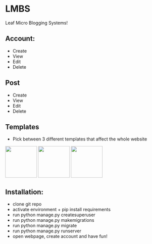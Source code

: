 # LMBS
Leaf Micro Blogging Systems!

## Account:
* Create
* View
* Edit
* Delete

## Post
* Create
* View
* Edit
* Delete

## Templates
* Pick between 3 different templates that affect the whole website

<img src="https://user-images.githubusercontent.com/89336239/176546614-7fec2f41-6aa6-41ab-8381-572d62f0594c.jpg" height="100"> <img src="https://user-images.githubusercontent.com/89336239/176546631-bd876674-3282-471c-8575-461736964787.jpg" height="100"> <img src="https://user-images.githubusercontent.com/89336239/176546645-409857b6-72e1-4e38-9d14-943ac7338ff1.jpg" height="100">


## Installation:
* clone git repo
* activate environment + pip install requirements
* run python manage.py createsuperuser
* run python manage.py makemigrations
* run python manage.py migrate
* run python manage.py runserver
* open webpage, create account and have fun!
